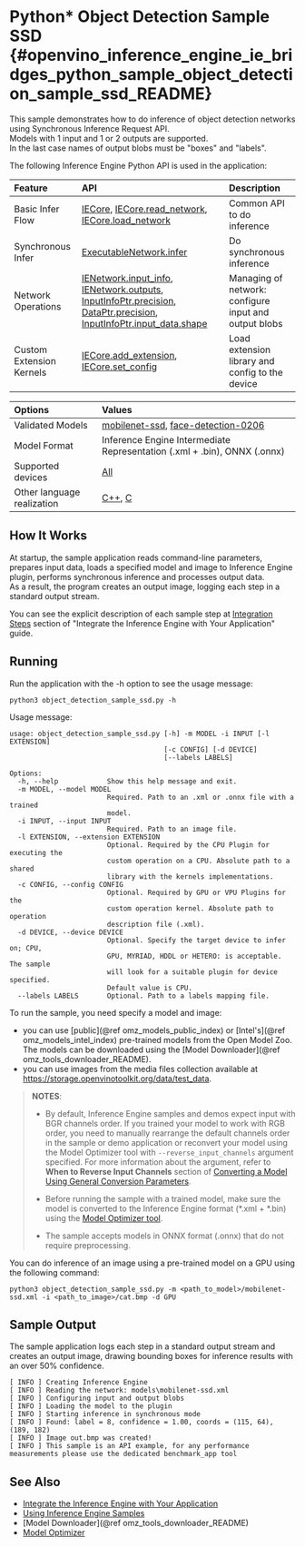 # Python* Object Detection Sample SSD {#openvino_inference_engine_ie_bridges_python_sample_object_detection_sample_ssd_README}

This sample demonstrates how to do inference of object detection networks using Synchronous Inference Request API.  
Models with 1 input and 1 or 2 outputs are supported.  
In the last case names of output blobs must be "boxes" and "labels".

The following Inference Engine Python API is used in the application:

| Feature                  | API                                                                                                                         | Description                                           |
| :----------------------- | :-------------------------------------------------------------------------------------------------------------------------- | :---------------------------------------------------- |
| Basic Infer Flow         | [IECore], [IECore.read_network], [IECore.load_network]                                                                      | Common API to do inference                            |
| Synchronous Infer        | [ExecutableNetwork.infer]                                                                                                   | Do synchronous inference                              |
| Network Operations       | [IENetwork.input_info], [IENetwork.outputs], [InputInfoPtr.precision], [DataPtr.precision], [InputInfoPtr.input_data.shape] | Managing of network: configure input and output blobs |
| Custom Extension Kernels | [IECore.add_extension], [IECore.set_config]                                                                                 | Load extension library and config to the device       |

| Options                    | Values                                                                                                                                                                                                                                                                                |
| :------------------------- | :------------------------------------------------------------------------------------------------------------------------------------------------------------------------------------------------------------------------------------------------------------------------------------ |
| Validated Models           | [mobilenet-ssd](https://github.com/openvinotoolkit/open_model_zoo/blob/master/models/public/mobilenet-ssd/mobilenet-ssd.md), [face-detection-0206](https://github.com/openvinotoolkit/open_model_zoo/blob/master/models/intel/face-detection-0206/description/face-detection-0206.md) |
| Model Format               | Inference Engine Intermediate Representation (.xml + .bin), ONNX (.onnx)                                                                                                                                                                                                              |
| Supported devices          | [All](../../../../../docs/IE_DG/supported_plugins/Supported_Devices.md)                                                                                                                                                                                                               |
| Other language realization | [C++](../../../../samples/object_detection_sample_ssd), [C](../../../c/samples/object_detection_sample_ssd)                                                                                                                                                                           |

## How It Works

At startup, the sample application reads command-line parameters, prepares input data, loads a specified model and image to Inference Engine plugin, performs synchronous inference and processes output data.  
As a result, the program creates an output image, logging each step in a standard output stream.

You can see the explicit description of
each sample step at [Integration Steps](../../../../../docs/IE_DG/Integrate_with_customer_application_new_API.md) section of "Integrate the Inference Engine with Your Application" guide.

## Running

Run the application with the -h option to see the usage message:

```
python3 object_detection_sample_ssd.py -h
```

Usage message:

```
usage: object_detection_sample_ssd.py [-h] -m MODEL -i INPUT [-l EXTENSION]
                                      [-c CONFIG] [-d DEVICE]
                                      [--labels LABELS]

Options:
  -h, --help            Show this help message and exit.
  -m MODEL, --model MODEL
                        Required. Path to an .xml or .onnx file with a trained
                        model.
  -i INPUT, --input INPUT
                        Required. Path to an image file.
  -l EXTENSION, --extension EXTENSION
                        Optional. Required by the CPU Plugin for executing the
                        custom operation on a CPU. Absolute path to a shared
                        library with the kernels implementations.
  -c CONFIG, --config CONFIG
                        Optional. Required by GPU or VPU Plugins for the
                        custom operation kernel. Absolute path to operation
                        description file (.xml).
  -d DEVICE, --device DEVICE
                        Optional. Specify the target device to infer on; CPU,
                        GPU, MYRIAD, HDDL or HETERO: is acceptable. The sample
                        will look for a suitable plugin for device specified.
                        Default value is CPU.
  --labels LABELS       Optional. Path to a labels mapping file.
```

To run the sample, you need specify a model and image:
 - you can use [public](@ref omz_models_public_index) or [Intel's](@ref omz_models_intel_index) pre-trained models from the Open Model Zoo. The models can be downloaded using the [Model Downloader](@ref omz_tools_downloader_README).
 - you can use images from the media files collection available at https://storage.openvinotoolkit.org/data/test_data.

> **NOTES**:
>
> * By default, Inference Engine samples and demos expect input with BGR channels order. If you trained your model to work with RGB order, you need to manually rearrange the default channels order in the sample or demo application or reconvert your model using the Model Optimizer tool with `--reverse_input_channels` argument specified. For more information about the argument, refer to **When to Reverse Input Channels** section of [Converting a Model Using General Conversion Parameters](../../../../../docs/MO_DG/prepare_model/convert_model/Converting_Model_General.md).
>
> * Before running the sample with a trained model, make sure the model is converted to the Inference Engine format (\*.xml + \*.bin) using the [Model Optimizer tool](../../../../../docs/MO_DG/Deep_Learning_Model_Optimizer_DevGuide.md).
>
> * The sample accepts models in ONNX format (.onnx) that do not require preprocessing.

You can do inference of an image using a pre-trained model on a GPU using the following command:

```
python3 object_detection_sample_ssd.py -m <path_to_model>/mobilenet-ssd.xml -i <path_to_image>/cat.bmp -d GPU
```

## Sample Output

The sample application logs each step in a standard output stream and creates an output image, drawing bounding boxes for inference results with an over 50% confidence.

```
[ INFO ] Creating Inference Engine
[ INFO ] Reading the network: models\mobilenet-ssd.xml
[ INFO ] Configuring input and output blobs
[ INFO ] Loading the model to the plugin
[ INFO ] Starting inference in synchronous mode
[ INFO ] Found: label = 8, confidence = 1.00, coords = (115, 64), (189, 182)
[ INFO ] Image out.bmp was created!
[ INFO ] This sample is an API example, for any performance measurements please use the dedicated benchmark_app tool
```

## See Also

* [Integrate the Inference Engine with Your Application](../../../../../docs/IE_DG/Integrate_with_customer_application_new_API.md)
* [Using Inference Engine Samples](../../../../../docs/IE_DG/Samples_Overview.md)
* [Model Downloader](@ref omz_tools_downloader_README)
* [Model Optimizer](../../../../../docs/MO_DG/Deep_Learning_Model_Optimizer_DevGuide.md)

[IECore]:https://docs.openvinotoolkit.org/latest/ie_python_api/classie__api_1_1IECore.html
[IECore.add_extension]:https://docs.openvinotoolkit.org/latest/ie_python_api/classie__api_1_1IECore.html#a8a4b671a9928c7c059bd1e76d2333967
[IECore.set_config]:https://docs.openvinotoolkit.org/latest/ie_python_api/classie__api_1_1IECore.html#a2c738cee90fca27146e629825c039a05
[IECore.read_network]:https://docs.openvinotoolkit.org/latest/ie_python_api/classie__api_1_1IECore.html#a0d69c298618fab3a08b855442dca430f
[IENetwork.input_info]:https://docs.openvinotoolkit.org/latest/ie_python_api/classie__api_1_1IENetwork.html#data_fields
[IENetwork.outputs]:https://docs.openvinotoolkit.org/latest/ie_python_api/classie__api_1_1IENetwork.html#data_fields
[InputInfoPtr.precision]:https://docs.openvinotoolkit.org/latest/ie_python_api/classie__api_1_1InputInfoPtr.html#data_fields
[DataPtr.precision]:https://docs.openvinotoolkit.org/latest/ie_python_api/classie__api_1_1DataPtr.html#data_fields
[IECore.load_network]:https://docs.openvinotoolkit.org/latest/ie_python_api/classie__api_1_1IECore.html#ac9a2e043d14ccfa9c6bbf626cfd69fcc
[InputInfoPtr.input_data.shape]:https://docs.openvinotoolkit.org/latest/ie_python_api/classie__api_1_1InputInfoPtr.html#data_fields
[ExecutableNetwork.infer]:https://docs.openvinotoolkit.org/latest/ie_python_api/classie__api_1_1ExecutableNetwork.html#aea96e8e534c8e23d8b257bad11063519